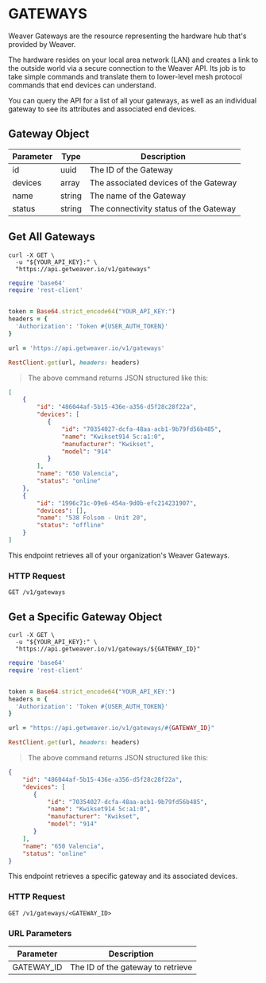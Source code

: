 # GATEWAYS

Weaver Gateways are the resource representing the hardware hub that's provided by Weaver.

The hardware resides on your local area network (LAN) and creates a link to the outside world via a secure connection to the Weaver API. Its job is to take simple commands and translate them to lower-level mesh protocol commands that end devices can understand.

You can query the API for a list of all your gateways, as well as an individual gateway to see its attributes and associated end devices.


## Gateway Object

Parameter | Type | Description
--------- | ---- | -----------
id | uuid | The ID of the Gateway
devices | array | The associated devices of the Gateway
name | string | The name of the Gateway
status | string | The connectivity status of the Gateway

## Get All Gateways

```shell
curl -X GET \
  -u "${YOUR_API_KEY}:" \
  "https://api.getweaver.io/v1/gateways"
```

```ruby
require 'base64'
require 'rest-client'


token = Base64.strict_encode64("YOUR_API_KEY:")
headers = {
  'Authorization': 'Token #{USER_AUTH_TOKEN}'
}

url = 'https://api.getweaver.io/v1/gateways'

RestClient.get(url, headers: headers)
```

> The above command returns JSON structured like this:

```json
[
    {
        "id": "486044af-5b15-436e-a356-d5f28c28f22a",
        "devices": [
           {
               "id": "70354027-dcfa-48aa-acb1-9b79fd56b485",
               "name": "Kwikset914 5c:a1:0",
               "manufacturer": "Kwikset",
               "model": "914"
           }
        ],
        "name": "650 Valencia",
        "status": "online"
    },
    {
        "id": "1996c71c-09e6-454a-9d0b-efc214231907",
        "devices": [],
        "name": "538 Folsom - Unit 20",
        "status": "offline"
    }
]
```

This endpoint retrieves all of your organization's Weaver Gateways.

### HTTP Request

`GET /v1/gateways`

## Get a Specific Gateway Object

```shell
curl -X GET \
  -u "${YOUR_API_KEY}:" \
  "https://api.getweaver.io/v1/gateways/${GATEWAY_ID}"
```

```ruby
require 'base64'
require 'rest-client'


token = Base64.strict_encode64("YOUR_API_KEY:")
headers = {
  'Authorization': 'Token #{USER_AUTH_TOKEN}'
}

url = "https://api.getweaver.io/v1/gateways/#{GATEWAY_ID}"

RestClient.get(url, headers: headers)
```

> The above command returns JSON structured like this:

```json
{
    "id": "486044af-5b15-436e-a356-d5f28c28f22a",
    "devices": [
       {
           "id": "70354027-dcfa-48aa-acb1-9b79fd56b485",
           "name": "Kwikset914 5c:a1:0",
           "manufacturer": "Kwikset",
           "model": "914"
       }
    ],
    "name": "650 Valencia",
    "status": "online"
}
```

This endpoint retrieves a specific gateway and its associated devices.

### HTTP Request

`GET /v1/gateways/<GATEWAY_ID>`

### URL Parameters

Parameter | Description
--------- | -----------
GATEWAY_ID | The ID of the gateway to retrieve
